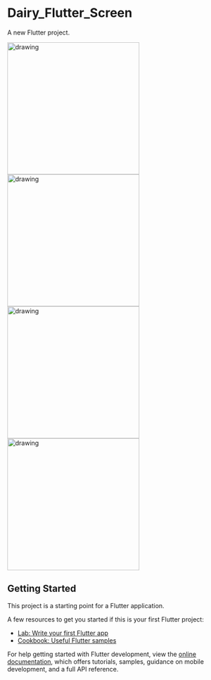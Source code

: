 
# Dairy_Flutter_Screen

A new Flutter project.


<img src="https://github.com/govindgurjar/dairy_app_ui/assets/83970520/7b02453b-5f89-458d-84c4-ff0a8e7ff897" alt="drawing" width="300"/>
<img src="https://github.com/govindgurjar/dairy_app_ui/assets/83970520/25a072ad-7186-4d2b-b953-5b91a40124ff" alt="drawing" width="300"/>
<img src="https://github.com/govindgurjar/dairy_app_ui/assets/83970520/1d90f8c3-cb85-4bf0-a781-14172eeb8e13" alt="drawing" width="300"/>
<img src="https://github.com/govindgurjar/dairy_app_ui/assets/83970520/cd4155fa-71de-4268-8579-fc878ca55830" alt="drawing" width="300"/>







## Getting Started

This project is a starting point for a Flutter application.

A few resources to get you started if this is your first Flutter project:

- [Lab: Write your first Flutter app](https://docs.flutter.dev/get-started/codelab)
- [Cookbook: Useful Flutter samples](https://docs.flutter.dev/cookbook)

For help getting started with Flutter development, view the
[online documentation](https://docs.flutter.dev/), which offers tutorials,
samples, guidance on mobile development, and a full API reference.
